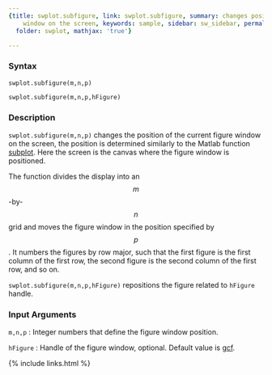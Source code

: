 ```yaml
---
{title: swplot.subfigure, link: swplot.subfigure, summary: changes position of figure
    window on the screen, keywords: sample, sidebar: sw_sidebar, permalink: swplot_subfigure,
  folder: swplot, mathjax: 'true'}

---
```

  
### Syntax
  
`swplot.subfigure(m,n,p)`
  
`swplot.subfigure(m,n,p,hFigure)`
 
### Description
  
`swplot.subfigure(m,n,p)` changes the position of the current figure
window on the screen, the position is determined similarly to the Matlab
function [subplot](https://www.mathworks.com/help/matlab/ref/subplot.html). Here the screen is the canvas where the figure
window is positioned.
   
The function divides the display into an $$m$$-by-$$n$$ grid and moves the
figure window in the position specified by $$p$$. It numbers the figures by
row major, such that the first figure is the first column of the first
row, the second figure is the second column of the first row, and so on.
 
`swplot.subfigure(m,n,p,hFigure)` repositions the figure related to
`hFigure` handle.
  
### Input Arguments
  
`m,n,p`
: Integer numbers that define the figure window position.
  
`hFigure`
: Handle of the figure window, optional. Default value is [gcf](https://www.mathworks.com/help/matlab/ref/gcf.html).
 

{% include links.html %}
